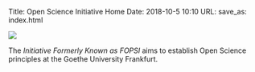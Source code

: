 Title: Open Science Initiative Home
Date: 2018-10-5 10:10
URL:
save_as: index.html

![](images/banner_small.png)

The *Initiative Formerly Known as FOPSI* aims to establish Open Science principles
at the Goethe University Frankfurt.
